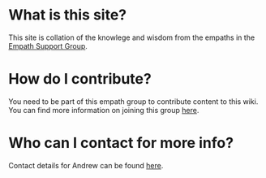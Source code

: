<!-- TITLE: Empath Wiki -->
<!-- SUBTITLE: Resources for empaths all over the world! -->

# What is this site?

This site is collation of the knowlege and wisdom from the empaths in the [Empath Support Group](https://goforself.me/a-free-online-empath-support-group/).

# How do I contribute?

You need to be part of this empath group to contribute content to this wiki. You can find more information on joining this group [here](https://goforself.me/a-free-online-empath-support-group/).

# Who can I contact for more info?

Contact details for Andrew can be found [here](https://goforself.me/connect-now/).